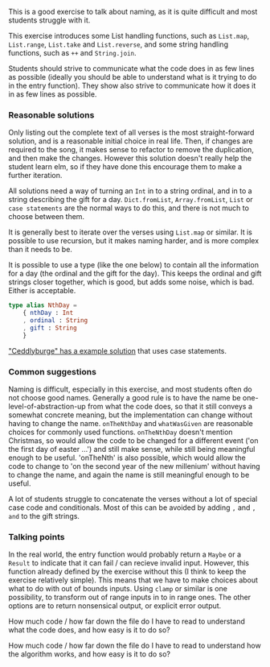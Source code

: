 
This is a good exercise to talk about naming, as it is quite difficult and most students struggle with it.

This exercise introduces some List handling functions, such as `List.map`, `List.range`, `List.take` and `List.reverse`, and some string handling functions, such as `++` and `String.join`.

Students should strive to communicate what the code does in as few lines as possible (ideally you should be able to understand what is it trying to do in the entry function). They show also strive to communicate how it does it in as few lines as possible.

### Reasonable solutions

Only listing out the complete text of all verses is the most straight-forward solution, and is a reasonable initial choice in real life. Then, if changes are required to the song, it makes sense to refactor to remove the duplication, and then make the changes. However this solution doesn't really help the student learn elm, so if they have done this encourage them to make a further iteration.

All solutions need a way of turning an `Int` in to a string ordinal, and in to a string describing the gift for a day. `Dict.fromList`, `Array.fromList`, `List` or `case statements` are the normal ways to do this, and there is not much to choose between them.

It is generally best to iterate over the verses using `List.map` or similar. It is possible to use recursion, but it makes naming harder, and is more complex than it needs to be.

It is possible to use a type (like the one below) to contain all the information for a day (the ordinal and the gift for the day). This keeps the ordinal and gift strings closer together, which is good, but adds some noise, which is bad. Either is acceptable.

```elm
type alias NthDay =
    { nthDay : Int
	, ordinal : String
    , gift : String
    }
```

["Ceddlyburge" has a example solution](https://exercism.io/tracks/elm/exercises/twelve-days/solutions/7b614615e44f4ea6b6a0aa1b919054de) that uses case statements.
	
### Common suggestions

Naming is difficult, especially in this exercise, and most students often do not choose good names. Generally a good rule is to have the name be one-level-of-abstraction-up from what the code does, so that it still conveys a somewhat concrete meaning, but the implementation can change without having to change the name. `onTheNthDay` and `whatWasGiven` are reasonable choices for commonly used functions. `onTheNthDay` doesn't mention Christmas, so would allow the code to be changed for a different event ('on the first day of easter ...') and still make sense, while still being meaningful enough to be useful. 'onTheNth' is also possible, which would allow the code to change to 'on the second year of the new millenium' without having to change the name, and again the name is still meaningful enough to be useful.

A lot of students struggle to concatenate the verses without a lot of special case code and conditionals. Most of this can be avoided by adding `,` and `, and` to the gift strings.

### Talking points

In the real world, the entry function would probably return a `Maybe` or a `Result` to indicate that it can fail / can recieve invalid input. However, this function already defined by the exercise without this (I think to keep the exercise relatively simple). This means that we have to make choices about what to do with out of bounds inputs. Using `clamp` or similar is one possibility, to transform out of range inputs in to in range ones. The other options are to return nonsensical output, or explicit error output. 

How much code / how far down the file do I have to read to understand what the code does, and how easy is it to do so? 

How much code / how far down the file do I have to read to understand how the algorithm works, and how easy is it to do so? 
